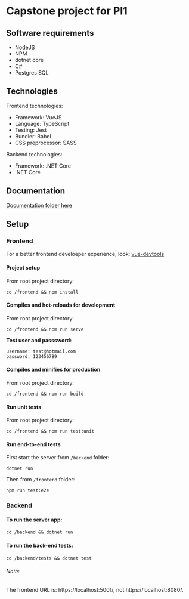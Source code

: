 # Capstone project for PI1

## Software requirements

- NodeJS
- NPM
- dotnet core
- C#
- Postgres SQL

## Technologies 

Frontend technologies:

- Framework: VueJS
- Language: TypeScript
- Testing: Jest
- Bundler: Babel
- CSS preprocessor: SASS


Backend technologies:

- Framework: .NET Core
- .NET Core

## Documentation

[Documentation folder here](https://drive.google.com/drive/folders/1Sp_ACY3OxSw0wXTZ3ey-G_qhQ40Rf5wv?usp=sharing)


## Setup

### Frontend

For a better frontend develoeper experience, look:
[vue-devtools](https://github.com/vuejs/vue-devtools#vue-devtools)

#### Project setup
From root project directory:
```
cd /frontend && npm install
```

#### Compiles and hot-reloads for development
From root project directory:
```
cd /frontend && npm run serve
```

**Test user and passsword:**
```
username: test@hotmail.com
password: 123456789
```

#### Compiles and minifies for production
From root project directory:
```
cd /frontend && npm run build
```

#### Run unit tests
From root project directory:
```
cd /frontend && npm run test:unit
```

#### Run end-to-end tests
First start the server from `/backend` folder:
```
dotnet run
```
Then from `/frontend` folder:
```
npm run test:e2e
```

### Backend
#### To run the server app:
```
cd /backend && dotnet run
```

#### To run the back-end tests:
```
cd /backend/tests && dotnet test
```

###### Note:
The frontend URL is: https://localhost:5001/, not https://localhost:8080/.
